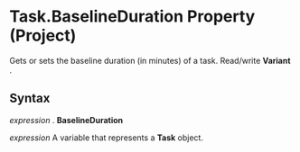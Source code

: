 
# Task.BaselineDuration Property (Project)

Gets or sets the baseline duration (in minutes) of a task. Read/write  **Variant** .


## Syntax

 _expression_ . **BaselineDuration**

 _expression_ A variable that represents a **Task** object.

